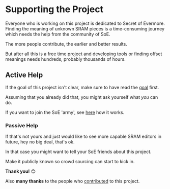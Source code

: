 ﻿# Supporting the Project

Everyone who is working on this project is dedicated to Secret of Evermore.
Finding the meaning of unknown SRAM pieces is a time-consuming journey which needs the help from the community of SoE.

The more people contribute, the earlier and better results.

But after all this is a free time project and developing tools or finding offset meanings needs hundreds, probably thousands of hours.

## Active Help
If the goal of this project isn't clear, make sure to have read the [goal](p?c=goal) first.

Assuming that you already did that, you might ask yourself what *you* can do.

If you want to join the SoE 'army', see [here](p?c=HowCanIHelp) how it works.

### Passive Help
If that's not yours and just would like to see more capable SRAM editors in future, hey no big deal, that's ok.

In that case you might want to tell your SoE friends about this project. 

Make it publicly known so crowd sourcing can start to kick in.

**Thank you!** 😊

Also **many thanks** to the people who [contributed](p?c=contributors) to this project.